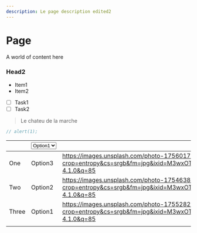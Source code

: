 ```yaml
---
description: Le page description edited2
---
```


# Page

A world of content here

### Head2

* Item1
* Item2

- [ ] Task1
- [ ] Task2

> Le chateu de la marche

```javascript
// alert(1);
```

<table data-view="cards"><thead><tr><th></th><th><select><option value="oPs8j72kqZGi" label="Option1" color="blue"></option><option value="KH1SY7Gx0YT1" label="Option2" color="blue"></option><option value="EidWn8BerqKW" label="Option3" color="blue"></option></select></th><th data-hidden data-card-cover data-type="image">Cover image</th></tr></thead><tbody><tr><td>One</td><td><span data-option="EidWn8BerqKW">Option3</span></td><td><a href="https://images.unsplash.com/photo-1756017353605-01901a3f86e8?crop=entropy&#x26;cs=srgb&#x26;fm=jpg&#x26;ixid=M3wxOTcwMjR8MHwxfHJhbmRvbXx8fHx8fHx8fDE3NTY5NDM5ODJ8&#x26;ixlib=rb-4.1.0&#x26;q=85">https://images.unsplash.com/photo-1756017353605-01901a3f86e8?crop=entropy&#x26;cs=srgb&#x26;fm=jpg&#x26;ixid=M3wxOTcwMjR8MHwxfHJhbmRvbXx8fHx8fHx8fDE3NTY5NDM5ODJ8&#x26;ixlib=rb-4.1.0&#x26;q=85</a></td></tr><tr><td>Two</td><td><span data-option="KH1SY7Gx0YT1">Option2</span></td><td><a href="https://images.unsplash.com/photo-1754638068717-0f028bcfb292?crop=entropy&#x26;cs=srgb&#x26;fm=jpg&#x26;ixid=M3wxOTcwMjR8MHwxfHJhbmRvbXx8fHx8fHx8fDE3NTY5NDM5ODJ8&#x26;ixlib=rb-4.1.0&#x26;q=85">https://images.unsplash.com/photo-1754638068717-0f028bcfb292?crop=entropy&#x26;cs=srgb&#x26;fm=jpg&#x26;ixid=M3wxOTcwMjR8MHwxfHJhbmRvbXx8fHx8fHx8fDE3NTY5NDM5ODJ8&#x26;ixlib=rb-4.1.0&#x26;q=85</a></td></tr><tr><td>Three</td><td><span data-option="oPs8j72kqZGi">Option1</span></td><td><a href="https://images.unsplash.com/photo-1755282464678-31862372f805?crop=entropy&#x26;cs=srgb&#x26;fm=jpg&#x26;ixid=M3wxOTcwMjR8MHwxfHJhbmRvbXx8fHx8fHx8fDE3NTY5NDM5ODJ8&#x26;ixlib=rb-4.1.0&#x26;q=85">https://images.unsplash.com/photo-1755282464678-31862372f805?crop=entropy&#x26;cs=srgb&#x26;fm=jpg&#x26;ixid=M3wxOTcwMjR8MHwxfHJhbmRvbXx8fHx8fHx8fDE3NTY5NDM5ODJ8&#x26;ixlib=rb-4.1.0&#x26;q=85</a></td></tr><tr><td></td><td></td><td></td></tr></tbody></table>
